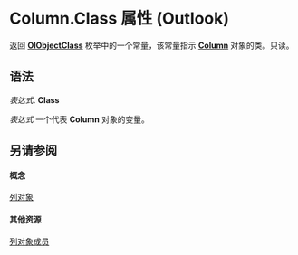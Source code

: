 
# Column.Class 属性 (Outlook)

返回  **[OlObjectClass](33d724b3-df3c-2a7f-a80f-93b66d96f588.md)** 枚举中的一个常量，该常量指示 **[Column](b7eb6916-2d80-57c3-2077-47a2a4c73185.md)** 对象的类。只读。


## 语法

 _表达式_. **Class**

 _表达式_ 一个代表 **Column** 对象的变量。


## 另请参阅


#### 概念


[列对象](b7eb6916-2d80-57c3-2077-47a2a4c73185.md)
#### 其他资源


[列对象成员](c9b724b2-49e3-8cd5-95c7-0e4ea423df46.md)